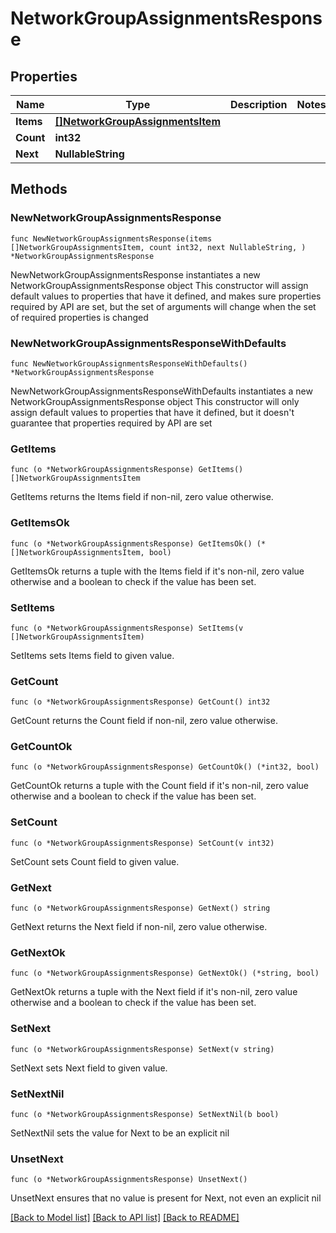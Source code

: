 # NetworkGroupAssignmentsResponse

## Properties

Name | Type | Description | Notes
------------ | ------------- | ------------- | -------------
**Items** | [**[]NetworkGroupAssignmentsItem**](NetworkGroupAssignmentsItem.md) |  | 
**Count** | **int32** |  | 
**Next** | **NullableString** |  | 

## Methods

### NewNetworkGroupAssignmentsResponse

`func NewNetworkGroupAssignmentsResponse(items []NetworkGroupAssignmentsItem, count int32, next NullableString, ) *NetworkGroupAssignmentsResponse`

NewNetworkGroupAssignmentsResponse instantiates a new NetworkGroupAssignmentsResponse object
This constructor will assign default values to properties that have it defined,
and makes sure properties required by API are set, but the set of arguments
will change when the set of required properties is changed

### NewNetworkGroupAssignmentsResponseWithDefaults

`func NewNetworkGroupAssignmentsResponseWithDefaults() *NetworkGroupAssignmentsResponse`

NewNetworkGroupAssignmentsResponseWithDefaults instantiates a new NetworkGroupAssignmentsResponse object
This constructor will only assign default values to properties that have it defined,
but it doesn't guarantee that properties required by API are set

### GetItems

`func (o *NetworkGroupAssignmentsResponse) GetItems() []NetworkGroupAssignmentsItem`

GetItems returns the Items field if non-nil, zero value otherwise.

### GetItemsOk

`func (o *NetworkGroupAssignmentsResponse) GetItemsOk() (*[]NetworkGroupAssignmentsItem, bool)`

GetItemsOk returns a tuple with the Items field if it's non-nil, zero value otherwise
and a boolean to check if the value has been set.

### SetItems

`func (o *NetworkGroupAssignmentsResponse) SetItems(v []NetworkGroupAssignmentsItem)`

SetItems sets Items field to given value.


### GetCount

`func (o *NetworkGroupAssignmentsResponse) GetCount() int32`

GetCount returns the Count field if non-nil, zero value otherwise.

### GetCountOk

`func (o *NetworkGroupAssignmentsResponse) GetCountOk() (*int32, bool)`

GetCountOk returns a tuple with the Count field if it's non-nil, zero value otherwise
and a boolean to check if the value has been set.

### SetCount

`func (o *NetworkGroupAssignmentsResponse) SetCount(v int32)`

SetCount sets Count field to given value.


### GetNext

`func (o *NetworkGroupAssignmentsResponse) GetNext() string`

GetNext returns the Next field if non-nil, zero value otherwise.

### GetNextOk

`func (o *NetworkGroupAssignmentsResponse) GetNextOk() (*string, bool)`

GetNextOk returns a tuple with the Next field if it's non-nil, zero value otherwise
and a boolean to check if the value has been set.

### SetNext

`func (o *NetworkGroupAssignmentsResponse) SetNext(v string)`

SetNext sets Next field to given value.


### SetNextNil

`func (o *NetworkGroupAssignmentsResponse) SetNextNil(b bool)`

 SetNextNil sets the value for Next to be an explicit nil

### UnsetNext
`func (o *NetworkGroupAssignmentsResponse) UnsetNext()`

UnsetNext ensures that no value is present for Next, not even an explicit nil

[[Back to Model list]](../README.md#documentation-for-models) [[Back to API list]](../README.md#documentation-for-api-endpoints) [[Back to README]](../README.md)


